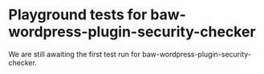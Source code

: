 # Playground tests for baw-wordpress-plugin-security-checker
We are still awaiting the first test run for baw-wordpress-plugin-security-checker.
